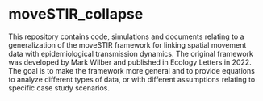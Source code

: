 # moveSTIR_collapse

This repository contains code, simulations and documents relating to a generalization of the moveSTIR framework for linking spatial movement data with epidemiological transmission dynamics. The original framework was developed by Mark Wilber and published in Ecology Letters in 2022. The goal is to make the framework more general and to provide equations to analyze different types of data, or with different assumptions relating to specific case study scenarios. 
